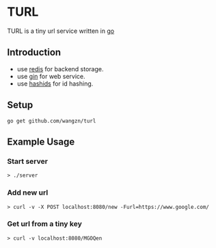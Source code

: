 # TURL
TURL is a tiny url service written in [go](https://golang.org/)

## Introduction
* use [redis](http://redis.io) for backend storage.
* use [gin](https://github.com/gin-gonic/gin) for web service.
* use [hashids](http://www.hashids.org) for id hashing.

## Setup
```
go get github.com/wangzn/turl
```

## Example Usage

### Start server

```
> ./server
```

### Add new url

```
> curl -v -X POST localhost:8080/new -Furl=https://www.google.com/
```

### Get url from a tiny key

```
> curl -v localhost:8080/MGOQen
```


